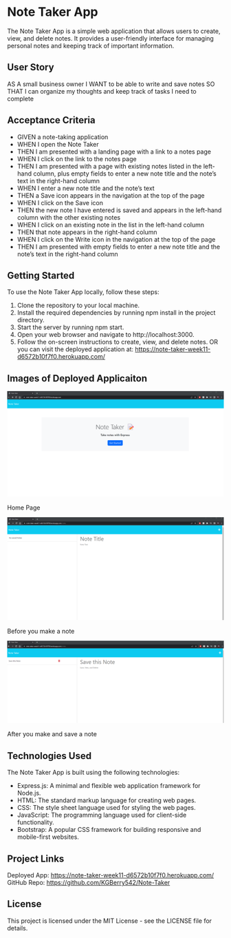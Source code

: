 # Note Taker App
The Note Taker App is a simple web application that allows users to create, view, and delete notes. It provides a user-friendly interface for managing personal notes and keeping track of important information.

## User Story
AS A small business owner
I WANT to be able to write and save notes
SO THAT I can organize my thoughts and keep track of tasks I need to complete

## Acceptance Criteria
- GIVEN a note-taking application
- WHEN I open the Note Taker
- THEN I am presented with a landing page with a link to a notes page
- WHEN I click on the link to the notes page
- THEN I am presented with a page with existing notes listed in the left-hand column, plus empty fields to enter a new note title and the note’s text in the right-hand column
- WHEN I enter a new note title and the note’s text
- THEN a Save icon appears in the navigation at the top of the page
- WHEN I click on the Save icon
- THEN the new note I have entered is saved and appears in the left-hand column with the other existing notes
- WHEN I click on an existing note in the list in the left-hand column
- THEN that note appears in the right-hand column
- WHEN I click on the Write icon in the navigation at the top of the page
- THEN I am presented with empty fields to enter a new note title and the note’s text in the right-hand column

## Getting Started
To use the Note Taker App locally, follow these steps:
1. Clone the repository to your local machine.
2. Install the required dependencies by running npm install in the project directory.
3. Start the server by running npm start.
4. Open your web browser and navigate to http://localhost:3000.
5. Follow the on-screen instructions to create, view, and delete notes.
OR you can visit the deployed application at: https://note-taker-week11-d6572b10f7f0.herokuapp.com/

## Images of Deployed Applicaiton
![Note Taker](public/assets/images/Note-Taker.png)

Home Page

![Note Taker 1](public/assets/images/Note-Taker1.png)

Before you make a note

![Note Taker 2](public/assets/images/Note-Taker2.png)

After you make and save a note


## Technologies Used
The Note Taker App is built using the following technologies:

- Express.js: A minimal and flexible web application framework for Node.js.
- HTML: The standard markup language for creating web pages.
- CSS: The style sheet language used for styling the web pages.
- JavaScript: The programming language used for client-side functionality.
- Bootstrap: A popular CSS framework for building responsive and mobile-first websites.

## Project Links
Deployed App: https://note-taker-week11-d6572b10f7f0.herokuapp.com/
GitHub Repo: https://github.com/KGBerry542/Note-Taker

## License
This project is licensed under the MIT License - see the LICENSE file for details.